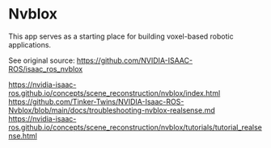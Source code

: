 
# Nvblox

This app serves as a starting place for building voxel-based robotic applications.


See original source:
https://github.com/NVIDIA-ISAAC-ROS/isaac_ros_nvblox

https://nvidia-isaac-ros.github.io/concepts/scene_reconstruction/nvblox/index.html
https://github.com/Tinker-Twins/NVIDIA-Isaac-ROS-Nvblox/blob/main/docs/troubleshooting-nvblox-realsense.md
https://nvidia-isaac-ros.github.io/concepts/scene_reconstruction/nvblox/tutorials/tutorial_realsense.html
